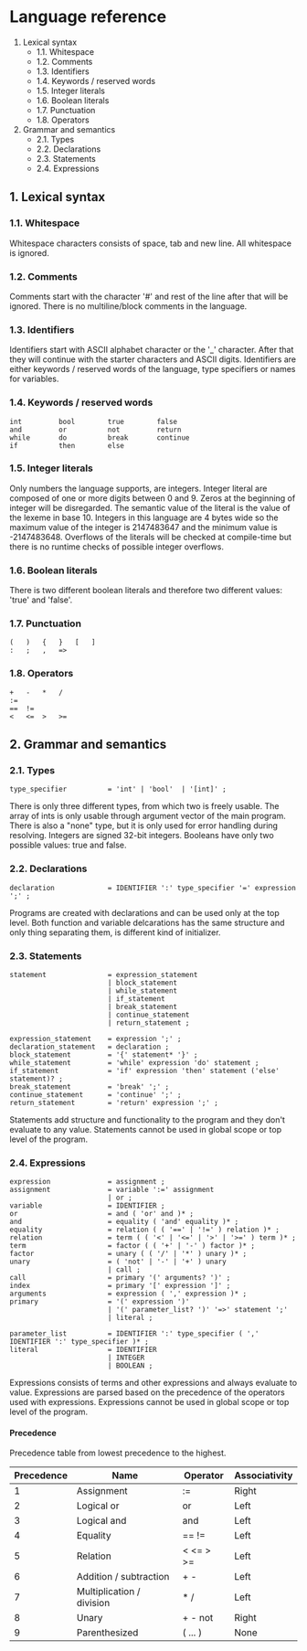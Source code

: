 # Language reference

1. Lexical syntax
    * 1.1. Whitespace
    * 1.2. Comments
    * 1.3. Identifiers
    * 1.4. Keywords / reserved words
    * 1.5. Integer literals
    * 1.6. Boolean literals
    * 1.7. Punctuation
    * 1.8. Operators
2. Grammar and semantics
    * 2.1. Types
    * 2.2. Declarations
    * 2.3. Statements
    * 2.4. Expressions


## 1. Lexical syntax

### 1.1. Whitespace

Whitespace characters consists of space, tab and new line. All whitespace is
ignored.


### 1.2. Comments

Comments start with the character '#' and rest of the line after that will be
ignored. There is no multiline/block comments in the language.


### 1.3. Identifiers

Identifiers start with ASCII alphabet character or the '_' character. After
that they will continue with the starter characters and ASCII digits. 
Identifiers are either keywords / reserved words of the language, type
specifiers or names for variables.


### 1.4. Keywords / reserved words

```
int         bool        true        false
and         or          not         return
while       do          break       continue
if          then        else        
```

### 1.5. Integer literals

Only numbers the language supports, are integers. Integer literal are composed
of one or more digits between 0 and 9. Zeros at the beginning of integer will
be disregarded. The semantic value of the literal is the value of the lexeme
in base 10. Integers in this language are 4 bytes wide so the maximum value of
the integer is 2147483647 and the minimum value is -2147483648. Overflows of
the literals will be checked at compile-time but there is no runtime checks of
possible integer overflows.


### 1.6. Boolean literals

There is two different boolean literals and therefore two different values: 
'true' and 'false'.


### 1.7. Punctuation

```
(   )   {   }   [   ]
:   ;   ,   =>
```

### 1.8. Operators

```
+   -   *   /
:=
==  !=
<   <=  >   >=
```


## 2. Grammar and semantics

### 2.1. Types

```
type_specifier          = 'int' | 'bool'  | '[int]' ;
```

There is only three different types, from which two is freely usable. The array
of ints is only usable through argument vector of the main program. There is
also a "none" type, but it is only used for error handling during resolving.
Integers are signed 32-bit integers. Booleans have only two possible values:
true and false.


### 2.2. Declarations

```
declaration             = IDENTIFIER ':' type_specifier '=' expression ';' ;
```

Programs are created with declarations and can be used only at the top level.
Both function and variable delcarations has the same structure and only thing
separating them, is different kind of initializer.


### 2.3. Statements

```
statement               = expression_statement
                        | block_statement
                        | while_statement
                        | if_statement
                        | break_statement
                        | continue_statement
                        | return_statement ;

expression_statement    = expression ';' ;
declaration_statement   = declaration ;
block_statement         = '{' statement* '}' ;
while_statement         = 'while' expression 'do' statement ;
if_statement            = 'if' expression 'then' statement ('else' statement)? ;
break_statement         = 'break' ';' ;
continue_statement      = 'continue' ';' ;
return_statement        = 'return' expression ';' ;
```

Statements add structure and functionality to the program and they don't
evaluate to any value. Statements cannot be used in global scope or top 
level of the program.


### 2.4. Expressions

```
expression              = assignment ;
assignment              = variable ':=' assignment
                        | or ;
variable                = IDENTIFIER ;
or                      = and ( 'or' and )* ;
and                     = equality ( 'and' equality )* ;
equality                = relation ( ( '==' | '!=' ) relation )* ;
relation                = term ( ( '<' | '<=' | '>' | '>=' ) term )* ;
term                    = factor ( ( '+' | '-' ) factor )* ;
factor                  = unary ( ( '/' | '*' ) unary )* ;
unary                   = ( 'not' | '-' | '+' ) unary
                        | call ;
call                    = primary '(' arguments? ')' ;
index                   = primary '[' expression ']' ;
arguments               = expression ( ',' expression )* ;
primary                 = '(' expression ')'
                        | '(' parameter_list? ')' '=>' statement ';'
                        | literal ;

parameter_list          = IDENTIFIER ':' type_specifier ( ',' IDENTIFIER ':' type_specifier )* ;
literal                 = IDENTIFIER
                        | INTEGER
                        | BOOLEAN ;
```

Expressions consists of terms and other expressions and always evaluate
to value. Expressions are parsed based on the precedence of the operators
used with expressions. Expressions cannot be used in global scope or top 
level of the  program.

#### Precedence

Precedence table from lowest precedence to the highest.

| Precedence | Name | Operator | Associativity |
| ---------- | ---- | -------- | ------------- |
| 1 | Assignment | := | Right |
| 2 | Logical or | or | Left |
| 3 | Logical and | and | Left |
| 4 | Equality | == != | Left |
| 5 | Relation | < <= > >= | Left |
| 6 | Addition / subtraction | + - | Left |
| 7 | Multiplication / division | * / | Left |
| 8 | Unary | + - not | Right |
| 9 | Parenthesized | ( ... ) | None |
